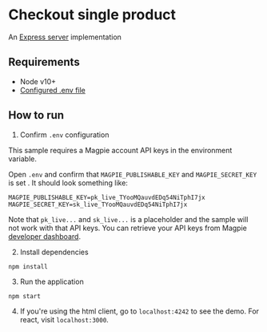 # Checkout single product

An [Express server](http://expressjs.com) implementation

## Requirements

- Node v10+
- [Configured .env file](../../README.md)

## How to run

1. Confirm `.env` configuration

This sample requires a Magpie account API keys in the environment variable.

Open `.env` and confirm that `MAGPIE_PUBLISHABLE_KEY` and `MAGPIE_SECRET_KEY` is set . It should look something like:

```
MAGPIE_PUBLISHABLE_KEY=pk_live_TYooMQauvdEDq54NiTphI7jx
MAGPIE_SECRET_KEY=sk_live_TYooMQauvdEDq54NiTphI7jx
```

Note that `pk_live...` and `sk_live...` is a placeholder and the sample will not work with that API keys. You can retrieve your API keys from Magpie [developer dashboard](https://dashboard.magpie.im).

2. Install dependencies

```
npm install
```

3. Run the application

```
npm start
```

4. If you're using the html client, go to `localhost:4242` to see the demo. For
   react, visit `localhost:3000`.
